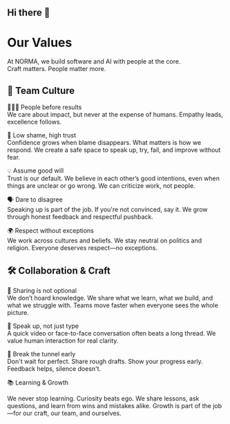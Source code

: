 ## Hi there 👋

<!--

**Here are some ideas to get you started:**

🙋‍♀️ A short introduction - what is your organization all about?
🌈 Contribution guidelines - how can the community get involved?
👩‍💻 Useful resources - where can the community find your docs? Is there anything else the community should know?
🍿 Fun facts - what does your team eat for breakfast?
🧙 Remember, you can do mighty things with the power of [Markdown](https://docs.github.com/github/writing-on-github/getting-started-with-writing-and-formatting-on-github/basic-writing-and-formatting-syntax)
-->
# Our Values

At NORMA, we build software and AI with people at the core.  
Craft matters. People matter more.

## 🤝 Team Culture

🧑‍🤝‍🧑 People before results  
We care about impact, but never at the expense of humans. Empathy leads, excellence follows.

🙌 Low shame, high trust  
Confidence grows when blame disappears. What matters is how we respond. We create a safe space to speak up, try, fail, and improve without fear.

💡 Assume good will  
Trust is our default. We believe in each other’s good intentions, even when things are unclear or go wrong. We can criticize work, not people.

🗣️ Dare to disagree  
Speaking up is part of the job. If you're not convinced, say it. We grow through honest feedback and respectful pushback.

🌍 Respect without exceptions  
We work across cultures and beliefs. We stay neutral on politics and religion. Everyone deserves respect—no exceptions.

## 🛠 Collaboration & Craft

🤝 Sharing is not optional  
We don’t hoard knowledge. We share what we learn, what we build, and what we struggle with. Teams move faster when everyone sees the whole picture.

🎥 Speak up, not just type  
A quick video or face-to-face conversation often beats a long thread. We value human interaction for real clarity.

🚧 Break the tunnel early  
Don't wait for perfect. Share rough drafts. Show your progress early. Feedback helps, silence doesn't.


📚 Learning & Growth

We never stop learning. Curiosity beats ego. We share lessons, ask questions, and learn from wins and mistakes alike. Growth is part of the job—for our craft, our team, and ourselves.
